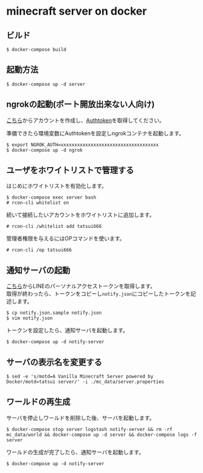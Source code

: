 # minecraft server on docker

## ビルド
```
$ docker-compose build
```

## 起動方法
```
$ docker-compose up -d server
```

## ngrokの起動(ポート開放出来ない人向け)
[こちら](https://ngrok.com/)からアカウントを作成し、[Authtoken](https://dashboard.ngrok.com/get-started/your-authtoken)を取得してください。  

準備できたら環境変数にAuthtokenを設定しngrokコンテナを起動します。
```
$ export NGROK_AUTH=xxxxxxxxxxxxxxxxxxxxxxxxxxxxxxxxxxxx
$ docker-compose up -d ngrok
```


## ユーザをホワイトリストで管理する
はじめにホワイトリストを有効化します。  
```
$ docker-compose exec server bash
# rcon-cli whitelist on
```
続いて接続したいアカウントをホワイトリストに追加します。  
```
# rcon-cli /whitelist add tatsui666
```
管理者権限を与えるにはOPコマンドを使います。
```
# rcon-cli /op tatsui666
```

## 通知サーバの起動
[こちら](https://notify-bot.line.me/my/)からLINEのパーソナルアクセストークンを取得します。  
取得が終わったら、トークンをコピーし`notify.json`にコピーしたトークンを記述します。  
```
$ cp notify.json.sample notify.json
$ vim notify.json
```

トークンを設定したら、通知サーバを起動します。  
```
$ docker-compose up -d notify-server
```

## サーバの表示名を変更する
```
$ sed -e 's/motd=A Vanilla Minecraft Server powered by Docker/motd=tatsui server/' -i ./mc_data/server.properties
```

## ワールドの再生成
サーバを停止しワールドを削除した後、サーバを起動します。
```
$ docker-compose stop server logstash notify-server && rm -rf mc_data/world && docker-compose up -d server && docker-compose logs -f server
```

ワールドの生成が完了したら、通知サーバを起動します。
```
$ docker-compose up -d notify-server
```
